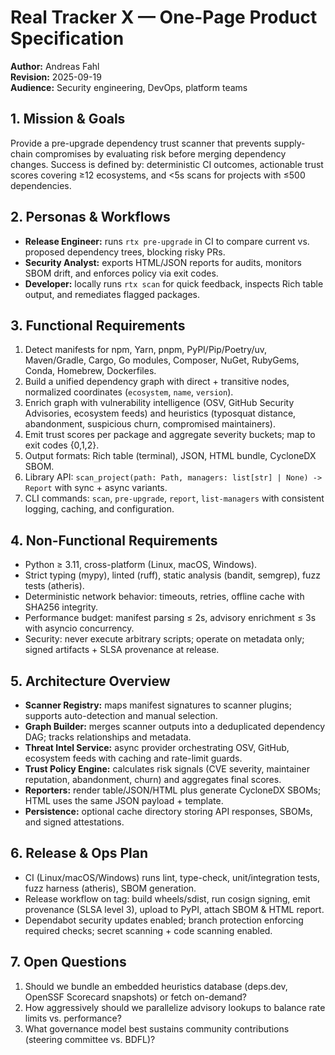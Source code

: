 # Real Tracker X — One-Page Product Specification

**Author:** Andreas Fahl  
**Revision:** 2025-09-19  
**Audience:** Security engineering, DevOps, platform teams

## 1. Mission & Goals
Provide a pre-upgrade dependency trust scanner that prevents supply-chain compromises by evaluating risk before merging dependency changes. Success is defined by: deterministic CI outcomes, actionable trust scores covering ≥12 ecosystems, and <5s scans for projects with ≤500 dependencies.

## 2. Personas & Workflows
- **Release Engineer:** runs `rtx pre-upgrade` in CI to compare current vs. proposed dependency trees, blocking risky PRs.
- **Security Analyst:** exports HTML/JSON reports for audits, monitors SBOM drift, and enforces policy via exit codes.
- **Developer:** locally runs `rtx scan` for quick feedback, inspects Rich table output, and remediates flagged packages.

## 3. Functional Requirements
1. Detect manifests for npm, Yarn, pnpm, PyPI/Pip/Poetry/uv, Maven/Gradle, Cargo, Go modules, Composer, NuGet, RubyGems, Conda, Homebrew, Dockerfiles.
2. Build a unified dependency graph with direct + transitive nodes, normalized coordinates (`ecosystem`, `name`, `version`).
3. Enrich graph with vulnerability intelligence (OSV, GitHub Security Advisories, ecosystem feeds) and heuristics (typosquat distance, abandonment, suspicious churn, compromised maintainers).
4. Emit trust scores per package and aggregate severity buckets; map to exit codes {0,1,2}.
5. Output formats: Rich table (terminal), JSON, HTML bundle, CycloneDX SBOM.
6. Library API: `scan_project(path: Path, managers: list[str] | None) -> Report` with sync + async variants.
7. CLI commands: `scan`, `pre-upgrade`, `report`, `list-managers` with consistent logging, caching, and configuration.

## 4. Non-Functional Requirements
- Python ≥ 3.11, cross-platform (Linux, macOS, Windows).
- Strict typing (mypy), linted (ruff), static analysis (bandit, semgrep), fuzz tests (atheris).
- Deterministic network behavior: timeouts, retries, offline cache with SHA256 integrity.
- Performance budget: manifest parsing ≤ 2s, advisory enrichment ≤ 3s with asyncio concurrency.
- Security: never execute arbitrary scripts; operate on metadata only; signed artifacts + SLSA provenance at release.

## 5. Architecture Overview
- **Scanner Registry:** maps manifest signatures to scanner plugins; supports auto-detection and manual selection.
- **Graph Builder:** merges scanner outputs into a deduplicated dependency DAG; tracks relationships and metadata.
- **Threat Intel Service:** async provider orchestrating OSV, GitHub, ecosystem feeds with caching and rate-limit guards.
- **Trust Policy Engine:** calculates risk signals (CVE severity, maintainer reputation, abandonment, churn) and aggregates final scores.
- **Reporters:** render table/JSON/HTML plus generate CycloneDX SBOMs; HTML uses the same JSON payload + template.
- **Persistence:** optional cache directory storing API responses, SBOMs, and signed attestations.

## 6. Release & Ops Plan
- CI (Linux/macOS/Windows) runs lint, type-check, unit/integration tests, fuzz harness (atheris), SBOM generation.
- Release workflow on tag: build wheels/sdist, run cosign signing, emit provenance (SLSA level 3), upload to PyPI, attach SBOM & HTML report.
- Dependabot security updates enabled; branch protection enforcing required checks; secret scanning + code scanning enabled.

## 7. Open Questions
1. Should we bundle an embedded heuristics database (deps.dev, OpenSSF Scorecard snapshots) or fetch on-demand?
2. How aggressively should we parallelize advisory lookups to balance rate limits vs. performance?
3. What governance model best sustains community contributions (steering committee vs. BDFL)?
